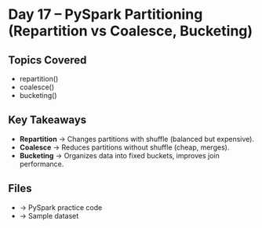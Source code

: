 # Day 17 – PySpark Partitioning (Repartition vs Coalesce, Bucketing)

## Topics Covered
- repartition()
- coalesce()
- bucketing()

## Key Takeaways
- **Repartition** → Changes partitions with shuffle (balanced but expensive).
- **Coalesce** → Reduces partitions without shuffle (cheap, merges).
- **Bucketing** → Organizes data into fixed buckets, improves join performance.

## Files
-  → PySpark practice code
-  → Sample dataset

